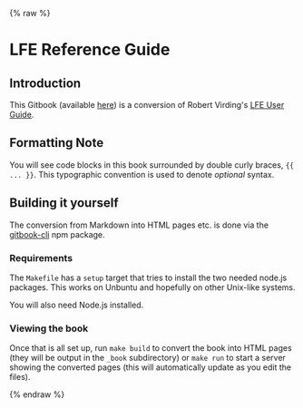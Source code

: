 {% raw %}
# LFE Reference Guide


## Introduction

This Gitbook (available [here](http://lfe.gitbooks.io/reference-guide/))
is a conversion of Robert Virding's
[LFE User Guide](https://github.com/rvirding/lfe/blob/develop/doc/user_guide.txt).


## Formatting Note

You will see code blocks in this book surrounded by double curly braces,
``{{ ... }}``. This typographic convention is used to denote *optional* 
syntax.

## Building it yourself

The conversion from Markdown into HTML pages etc. is done via the
[gitbook-cli](https://github.com/GitbookIO/gitbook-cli) npm package.

### Requirements

The `Makefile` has a `setup` target that tries to install the two
needed node.js packages.  This works on Unbuntu and hopefully on other
Unix-like systems.

You will also need Node.js installed.

### Viewing the book

Once that is all set up, run `make build` to convert the book into
HTML pages (they will be output in the `_book` subdirectory) or `make
run` to start a server showing the converted pages (this will
automatically update as you edit the files).

{% endraw %}
